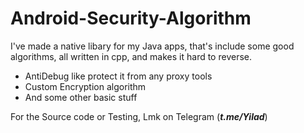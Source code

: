 # Android-Security-Algorithm

I've made a native libary for my Java apps, that's include some good algorithms, all written in cpp, and makes it hard to reverse. 

- AntiDebug like protect it from any proxy tools
- Custom Encryption algorithm
- And some other basic stuff

For the Source code or Testing, Lmk on Telegram (***t.me/Yilad***)
